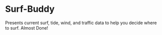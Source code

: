 # Surf-Buddy
Presents current surf, tide, wind, and traffic data to help you decide where to surf. Almost Done!
